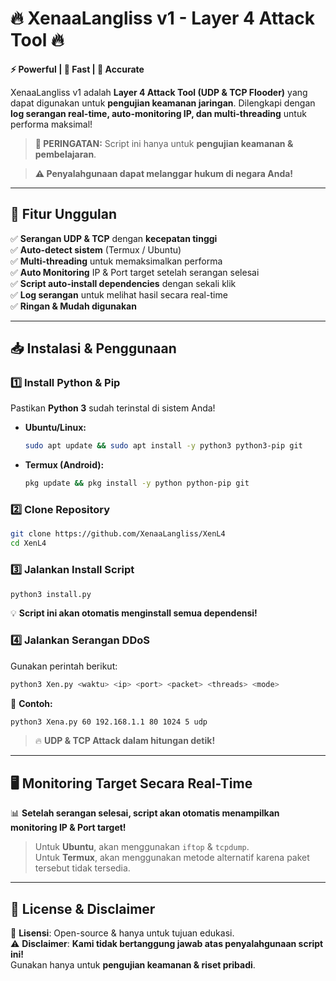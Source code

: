 # **🔥 XenaaLangliss v1 -  Layer 4 Attack Tool 🔥**
**⚡ Powerful | 🚀 Fast | 🎯 Accurate**

XenaaLangliss v1 adalah **Layer 4 Attack Tool (UDP & TCP Flooder)** yang dapat digunakan untuk **pengujian keamanan jaringan**.
Dilengkapi dengan **log serangan real-time, auto-monitoring IP, dan multi-threading** untuk performa maksimal!

> **🚨 PERINGATAN:** Script ini hanya untuk **pengujian keamanan & pembelajaran**.

> **⚠️ Penyalahgunaan dapat melanggar hukum di negara Anda!**

---

## **🚀 Fitur Unggulan**
✅ **Serangan UDP & TCP** dengan **kecepatan tinggi**  
✅ **Auto-detect sistem** (Termux / Ubuntu)  
✅ **Multi-threading** untuk memaksimalkan performa  
✅ **Auto Monitoring** IP & Port target setelah serangan selesai  
✅ **Script auto-install dependencies** dengan sekali klik  
✅ **Log serangan** untuk melihat hasil secara real-time  
✅ **Ringan & Mudah digunakan**  

---

## **📥 Instalasi & Penggunaan**

### **1️⃣ Install Python & Pip**
Pastikan **Python 3** sudah terinstal di sistem Anda!  
- **Ubuntu/Linux:**  
  ```bash
  sudo apt update && sudo apt install -y python3 python3-pip git
  ```  
- **Termux (Android):**  
  ```bash
  pkg update && pkg install -y python python-pip git
  ```

### **2️⃣ Clone Repository**
```bash
git clone https://github.com/XenaaLangliss/XenL4
cd XenL4
```

### **3️⃣ Jalankan Install Script**
```bash
python3 install.py
```
💡 **Script ini akan otomatis menginstall semua dependensi!**  

### **4️⃣ Jalankan Serangan DDoS**
Gunakan perintah berikut:  
```bash
python3 Xen.py <waktu> <ip> <port> <packet> <threads> <mode>
```
📝 **Contoh:**  
```bash
python3 Xena.py 60 192.168.1.1 80 1024 5 udp
```
> 🔥 **UDP & TCP Attack dalam hitungan detik!**

---

## **🖥️ Monitoring Target Secara Real-Time**
📊 **Setelah serangan selesai, script akan otomatis menampilkan monitoring IP & Port target!**  
> Untuk **Ubuntu**, akan menggunakan `iftop` & `tcpdump`.  
> Untuk **Termux**, akan menggunakan metode alternatif karena paket tersebut tidak tersedia.

---

## **📜 License & Disclaimer**
📌 **Lisensi**: Open-source & hanya untuk tujuan edukasi.  
⚠️ **Disclaimer**: **Kami tidak bertanggung jawab atas penyalahgunaan script ini!**  
Gunakan hanya untuk **pengujian keamanan & riset pribadi**.  
